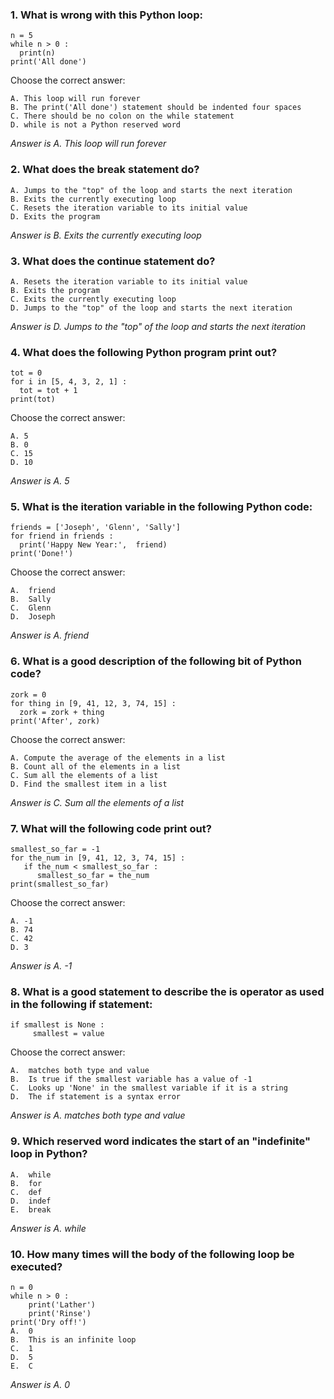   ### 1.	What is wrong with this Python loop:
    n = 5
    while n > 0 :
      print(n)
    print('All done')
Choose the correct answer:

    A. This loop will run forever
    B. The print('All done') statement should be indented four spaces
    C. There should be no colon on the while statement
    D. while is not a Python reserved word
_Answer is A. This loop will run forever_
### 2.	What does the break statement do?
    A. Jumps to the "top" of the loop and starts the next iteration
    B. Exits the currently executing loop
    C. Resets the iteration variable to its initial value
    D. Exits the program
_Answer is B. Exits the currently executing loop_
### 3.	What does the continue statement do?
    A. Resets the iteration variable to its initial value
    B. Exits the program
    C. Exits the currently executing loop
    D. Jumps to the "top" of the loop and starts the next iteration
_Answer is D. Jumps to the "top" of the loop and starts the next iteration_
### 4.	What does the following Python program print out?
    tot = 0 
    for i in [5, 4, 3, 2, 1] :
      tot = tot + 1
    print(tot)
Choose the correct answer:

    A. 5
    B. 0
    C. 15
    D. 10
_Answer is A. 5_
###  5.	What is the iteration variable in the following Python code:
    friends = ['Joseph', 'Glenn', 'Sally']
    for friend in friends :
      print('Happy New Year:',  friend)
    print('Done!')
Choose the correct answer:

    A.	friend
    B.	Sally
    C.	Glenn
    D.	Joseph
_Answer is A.	friend_
### 6.	What is a good description of the following bit of Python code?
    zork = 0
    for thing in [9, 41, 12, 3, 74, 15] :
      zork = zork + thing
    print('After', zork)
Choose the correct answer:

    A. Compute the average of the elements in a list
    B. Count all of the elements in a list
    C. Sum all the elements of a list
    D. Find the smallest item in a list
_Answer is C. Sum all the elements of a list_
### 7.	What will the following code print out?
    smallest_so_far = -1
    for the_num in [9, 41, 12, 3, 74, 15] :
       if the_num < smallest_so_far :
          smallest_so_far = the_num
    print(smallest_so_far)
Choose the correct answer:

    A. -1
    B. 74
    C. 42
    D. 3
_Answer is A. -1_
### 8.	What is a good statement to describe the is operator as used in the following if statement:
    if smallest is None :
         smallest = value
Choose the correct answer:

    A.	matches both type and value
    B.	Is true if the smallest variable has a value of -1
    C.	Looks up 'None' in the smallest variable if it is a string
    D.	The if statement is a syntax error
_Answer is A.	matches both type and value_
### 9.	Which reserved word indicates the start of an "indefinite" loop in Python?
    A.	while
    B.	for
    C.	def
    D.	indef
    E.	break
_Answer is A.	while_
### 10.	How many times will the body of the following loop be executed?
    n = 0
    while n > 0 :
        print('Lather')
        print('Rinse')
    print('Dry off!')
    A.	0
    B.	This is an infinite loop
    C.	1
    D.	5
    E.	C
_Answer is A.	0_
